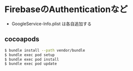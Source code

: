 # FirebaseのAuthenticationなど

* GoogleService-Info.plist は各自追加する

## cocoapods

```bash
$ bundle install --path vendor/bundle
$ bundle exec pod setup
$ bundle exec pod install
$ bundle exec pod update
```

